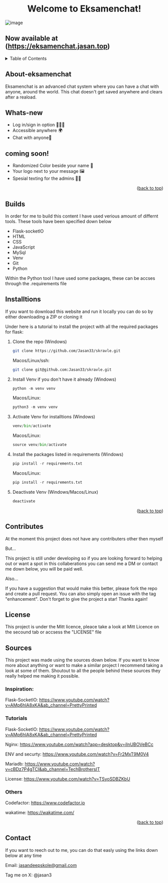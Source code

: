 <a id="readme-top"></a>
<h1 align="center"> Welcome to Eksamenchat! </h1>
<p align="center">

![image](https://github.com/user-attachments/assets/1e8b7178-4697-4c63-8ac2-a0961b8a33b3)



## Now available at (https://eksamenchat.jasan.top)



<details>
  <summary>Table of Contents</summary>
  <ol>
    <li>
      <a href="#about-eksamenchat">About The Project</a>
    <li>
      <a href="#getting-started">Getting Started</a>
      <ul>
        <li><a href="#whats-new">Whats-new</a></li>
        <li><a href="#coming-soon">Coming soon</a></li>
      </ul>
    </li>
    <li><a href="#builds">Buildings</a></li>
    <li><a href="#installtions">How to install</a></li>
    <li><a href="#contributes">Countributers</a></li>
    <li><a href="#license">Licens</a></li>
    <li><a href="#sources">sources</a></li>
    <li><a href="#contact">Contact</a></li>
  </ol>
</details>


 
## About-eksamenchat
Eksamenchat is an advanced chat system where you can have a chat with anyone, around the world. This chat doesn't get saved anywhere and clears after a reaload. 
 
## Whats-new
- Log in/sign in option 🙋🏻‍♀️
- Accessible anywhere 🌍
- Chat with anyone👋

 
## coming soon!
- Randomized Color beside your name 🎨
- Your logo next to your message 🖼️
- Spesial texting for the admins 👨‍💼



<p align="right">(<a href="#readme-top">back to top</a>)</p>

## Builds

In order for me to build this content I have used verious amount of differnt tools. These tools have been specified down below

* Flask-socketIO
* HTML
* CSS
* JavaScript
* MySql
* Venv
* Git
* Python



Within the Python tool I have used some packages, these can be accses through the .requirements file


## Installtions

If you want to download this website and run it locally you can do so by either downloading a ZIP or cloning it

Under here is a tutorial to install the project with all the required packages for flask:


1. Clone the repo
    (Windows)
   ```sh
   git clone https://github.com/Jasan33/skravle.git
   ```
    Macos/Linux/ssh:
   ```sh
   git clone git@github.com:Jasan33/skravle.git
   ```
2. Install Venv if you don't have it already
    (Windows)
    ```py
    python -m venv venv
    ```
    Macos/Linux:
    ```py
    python3 -m venv venv
    ```
3. Activate Venv for installtions
    (Windows)
    ```py
    venv/bin/activate
    ```
    Macos/Linux:
    ```py
    source venv/bin/activate
    ```
4. Install the packages listed in requirements
    (Windows)
    ```py
    pip install -r requirements.txt
    ```
    Macos/Linux:
    ```py
    pip install -r requirements.txt
    ```

5. Deactivate Venv
    (Windows/Macos/Linux)
    ```powershell
    deactivate
    ```

<p align="right">(<a href="#readme-top">back to top</a>)</p>

## Contributes

At the moment this project does not have any contributers other then myself

But...

This project is still under developing so if you are looking forward to helping out or want a spot in this collaberations
you can send me a DM or contact me down below, you will be paid well. 


Also...


If you have a suggestion that would make this better, please fork the repo and create a pull request. You can also simply open an issue with the tag "enhancement". Don't forget to give the project a star! Thanks again!


## License
This project is under the Mitt licence, pleace take a look at Mitt Licence on the secound tab or accsess the "LICENSE" file


## Sources

This project was made using the sources down below. If you want to know more about anything or want to make a similar project I recommend taking a look at some of them. Shoutout to all the people behind these sources they really helped me making it possible.


### Inspiration:
  Flask-SocketIO: https://www.youtube.com/watch?v=AMp6hlA8xKA&ab_channel=PrettyPrinted


### Tutorials
  Flask-SocketIO: https://www.youtube.com/watch?v=AMp6hlA8xKA&ab_channel=PrettyPrinted

  Nginx: https://www.youtube.com/watch?app=desktop&v=iInUBOVeBCc

  ENV and securty: https://www.youtube.com/watch?v=Fr2MxT9M0V4

  Mariadb: https://www.youtube.com/watch?v=cBDz7P4gTCI&ab_channel=TechBrothersIT

  License: https://www.youtube.com/watch?v=TSyoSDBZKbU


### Others
  Codefactor: https://www.codefactor.io

  wakatime: https://wakatime.com/




<p align="right">(<a href="#readme-top">back to top</a>)</p>


## Contact

If you want to reech out to me, you can do that easly using the links down below at any time

Email: jasandeepskole@gmail.com

Tag me on X: @jasan3
